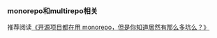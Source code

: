 ### monorepo和multirepo相关

推荐阅读[《开源项目都在用 monorepo，但是你知道居然有那么多坑么？》](https://mp.weixin.qq.com/s?__biz=MzAxODE2MjM1MA==&mid=2651575680&idx=3&sn=41bf205225488be3de88ffbb9e9ab569&chksm=80250241b7528b5760619afd79477c443440494c61fce0fae6bd0bcef3b6d69387c972f61711&scene=27#wechat_redirect)